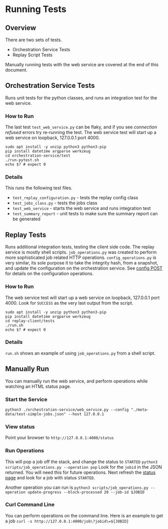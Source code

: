 # Running Tests

## Overview
There are two sets of tests.
- Orchestration Service Tests
- Replay Script Tests

Manually running tests with the web service are covered at the end of this document.

## Orchestration Service Tests

Runs unit tests for the python classes, and runs an integration test for the web service.

### How to Run

The last test `test_web_service.py` can be flaky, and if you see *connection refused* errors try re-running the test.
The web service test will start up a web service on loopback, 127.0.0.1 port 4000.

```
sudo apt install -y unzip python3 python3-pip
pip install datetime argparse werkzeug
cd orchestration-service/test
./run-pytest.sh
echo $? # expect 0
```

### Details
This runs the following test files.
- `test_replay_configuration.py` - tests the replay config class
- `test_jobs_class.py` - tests the jobs class
- `test_web_service` - starts the web service and runs integration test
- `test_summary_report` - unit tests to make sure the summary report can be generated

## Replay Tests
Runs additional integration tests, testing the client side code. The replay service is mostly shell scripts. `job_operations.py` was created to perform more sophisticated job related HTTP operations. `config_operations.py` is very similar, its sole purpose it to take the integrity hash, from a snapshot, and update the configuration on the orchestration service. See [config POST](https://github.com/eosnetworkfoundation/replay-test/blob/main/docs/http-service-calls.md#post-1) for details on the configuration operations.

### How to Run
The web service test will start up a web service on loopback, 127.0.0.1 port 4000.
Look for `SUCCESS` as the very last output from the script.

```
sudo apt install -y unzip python3 python3-pip
pip install datetime argparse werkzeug
cd replay-client/tests
./run.sh
echo $? # expect 0
```

### Details
`run.sh` shows an example of using `job_operations.py` from a shell script.

## Manually Run
You can manually run the web service, and perform operations while watching an HTML status page.

### Start the Service
`python3 ./orchestration-service/web_service.py --config "./meta-data/test-simple-jobs.json" --host 127.0.0.1`

### View status
Point your browser to `http://127.0.0.1:4000/status`

### Run Operations
This will pop a job off the stack, and change the status to `STARTED`
`python3 scripts/job_operations.py --operation pop`
Look for the `jobid` in the JSON returned. You will need this for future operations.
Next refresh the [status page](http://127.0.0.1:4000/status) and look for a job with status `STARTED`.

Another operation you can run is
`python3 scripts/job_operations.py --operation update-progress --block-processed 20 --job-id $JOBID`

### Curl Command Line
You can perform operations on the command line. Here is an example to get a job
`curl -s http://127.0.0.1:4000/job\?jobid\=${JOBID}`
